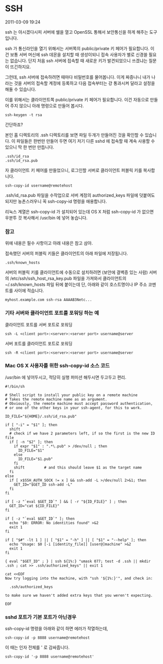 # SSH

2011-03-09 19:24

ssh 는 아시겠다시피 서버에 쉘을 열고 OpenSSL 통해서 보안통신을 하게 해주는 도구입니다.

ssh 가 통신라인을 열기 위해서는 서버쪽의 public/private 키 페어가 필요합니다.
이건 보통 서버 머신에 ssh 데몬을 설치할 때 생성이되니 접속 사용자가 별로 신경쓸 필요는 없습니다.
단지 처음 ssh 서버에 접속할 때 새로운 키가 발견되었으니 쓰겠냐는 질문이 뜨긴하지요.

그런데, ssh 서버에 접속하려면 때마다 비밀번호를 물어봅니다.
이게 짜증나니 내가 나라는 것을 서버의 접속할 계정에 등록하고
다음 접속부터는 걍 통과시켜 달라고 설정을 해둘 수 있습니다.

이를 위해서는 클라이언트쪽 public/private 키 페어가 필요합니다.
이건 자동으로 만들어 주지 않으니 아래 명령으로 만들어 봅시다.

	ssh-keygen -t rsa

간단하죠?

본인 홈 디렉토리의 .ssh 디렉토리를 보면 파일 두개가 만들어진 것을 확인할 수 있습니다.
이 파일들은 한번만 만들어 두면 여기 저기 다른 sshd 에 접속할 때 계속 사용할 수 있으니 딱 한 번만 만듭니다.

	.ssh/id_rsa
	.ssh/id_rsa.pub

자 클라이언트 키 페어를 만들었으니,
로그인할 서버로 클라이언트 퍼블릭 키를 복사합니다.

	ssh-copy-id username@remotehost

.ssh/id_rsa.pub 파일을 수작업으로 서버 계정의 authorized_keys 파일에 덧붙여도 되지만 농촌스러우니
꼭 ssh-copy-id 명령을 애용합니다.

리눅스 계열은 ssh-copy-id 가 설치되어 있는데
OS X 처럼 ssh-copy-id 가 없으면 우분투 것 복사해서 /usr/bin 에 넣어 놓습니다.


### 참고

위에 내용은 필수 사항이고 아래 내용은 참고 삼아.

접속했던 서버의 퍼블릭 키들은 클라이언트의 아래 파일에 저장됩니다.

	.ssh/known_hosts

서버의 퍼블릭 키를 클라이언트에 수동으로 설치하려면 (보안에 결벽증 있는 사람)
서버의 /etc/ssh/ssh_host_rsa_key.pub 파일을 가져와서
클라이언트의 ~/.ssh/known_hosts 파일 뒤에 붙이는데
단, 아래와 같이 호스트명이나 IP 주소 코멘트를 사이에 적습니다.

	myhost.example.com ssh-rsa AAAAB3Netc...


### 기타 서버와 클라이언트 포트를 포워딩 하는 예

클라이언트 포트를 서버 포트로 포워딩

	ssh -L <client port>:<server>:<server port> username@server

서버 포트를 클라이언트 포트로 포워딩

	ssh -R <client port>:<server>:<server port> username@server


### Mac OS X 사용자를 위한 ssh-copy-id 소스 코드

/usr/bin 에 넣어두시고, 적당히 실행 퍼미션 해두시면 두고두고 편리.


	#!/bin/sh

	# Shell script to install your public key on a remote machine
	# Takes the remote machine name as an argument.
	# Obviously, the remote machine must accept password authentication,
	# or one of the other keys in your ssh-agent, for this to work.

	ID_FILE="${HOME}/.ssh/id_rsa.pub"

	if [ "-i" = "$1" ]; then
	  shift
	  # check if we have 2 parameters left, if so the first is the new ID file
	  if [ -n "$2" ]; then
		if expr "$1" : ".*\.pub" > /dev/null ; then
		  ID_FILE="$1"
		else
		  ID_FILE="$1.pub"
		fi
		shift         # and this should leave $1 as the target name
	  fi
	else
	  if [ x$SSH_AUTH_SOCK != x ] && ssh-add -L >/dev/null 2>&1; then
		GET_ID="$GET_ID ssh-add -L"
	  fi
	fi

	if [ -z "`eval $GET_ID`" ] && [ -r "${ID_FILE}" ] ; then
	  GET_ID="cat ${ID_FILE}"
	fi

	if [ -z "`eval $GET_ID`" ]; then
	  echo "$0: ERROR: No identities found" >&2
	  exit 1
	fi

	if [ "$#" -lt 1 ] || [ "$1" = "-h" ] || [ "$1" = "--help" ]; then
	  echo "Usage: $0 [-i [identity_file]] [user@]machine" >&2
	  exit 1
	fi

	{ eval "$GET_ID" ; } | ssh ${1%:} "umask 077; test -d .ssh || mkdir .ssh ; cat >> .ssh/authorized_keys" || exit 1

	cat <<EOF
	Now try logging into the machine, with "ssh '${1%:}'", and check in:

	  .ssh/authorized_keys

	to make sure we haven't added extra keys that you weren't expecting.

	EOF

### sshd 포트가 기본 포트가 아닌경우

ssh-copy-id 명령을 아래와 같이 하면 에러가 작열하는데,

	ssh-copy-id -p 8888 username@remotehost

이 때는 인자 전체를 ' 로 감싸줍니다.

	ssh-copy-id '-p 8888 username@remotehost'


